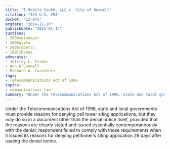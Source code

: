 ```yaml
---
title: "T-Mobile South, LLC v. City of Roswell"
citation: "574 U.S. 293"
docket: "13-975"
argdate: "2014-11-10"
publishdate: "2015-01-14"
justices:
- 2009sotomayor
- 2006alito
- 2005roberts
- 1991thomas
advocates:
- Jeffrey L. Fisher
- Ann O’Connell
- Richard A. Carothers
tags:
- Telecommunications Act of 1996
topics:
- communications law
summary: "Under the Telecommunications Act of 1996, state and local governments must provide reasons for denying cell tower siting applications, but they may do so in a document other than the denial notice itself, provided that the reasons are clearly stated and issued essentially contemporaneously with the denial; respondent failed to comply with these requirements when it issued its reasons for denying petitioner’s siting application 26 days after issuing the denial notice."
---
```

Under the Telecommunications Act of 1996, state and local governments must provide reasons for denying cell tower siting applications, but they may do so in a document other than the denial notice itself, provided that the reasons are clearly stated and issued essentially contemporaneously with the denial; respondent failed to comply with these requirements when it issued its reasons for denying petitioner’s siting application 26 days after issuing the denial notice.

